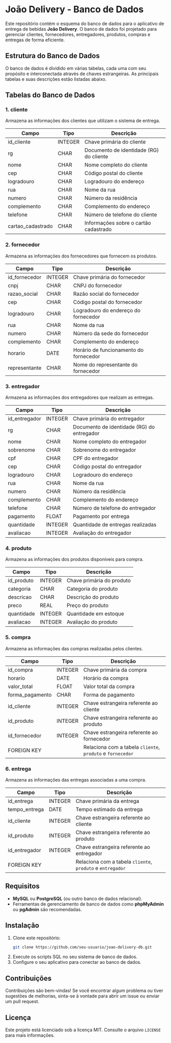 # João Delivery - Banco de Dados

Este repositório contém o esquema do banco de dados para o aplicativo de entrega de bebidas **João Delivery**. O banco de dados foi projetado para gerenciar clientes, fornecedores, entregadores, produtos, compras e entregas de forma eficiente.

## Estrutura do Banco de Dados

O banco de dados é dividido em várias tabelas, cada uma com seu propósito e interconectada através de chaves estrangeiras. As principais tabelas e suas descrições estão listadas abaixo.

## Tabelas do Banco de Dados

### 1. **cliente**
Armazena as informações dos clientes que utilizam o sistema de entrega.

| Campo             | Tipo         | Descrição                                      |
|-------------------|--------------|-----------------------------------------------|
| id_cliente        | INTEGER      | Chave primária do cliente                     |
| rg                | CHAR         | Documento de identidade (RG) do cliente       |
| nome              | CHAR         | Nome completo do cliente                      |
| cep               | CHAR         | Código postal do cliente                      |
| logradouro        | CHAR         | Logradouro do endereço                        |
| rua               | CHAR         | Nome da rua                                   |
| numero            | CHAR         | Número da residência                          |
| complemento       | CHAR         | Complemento do endereço                       |
| telefone          | CHAR         | Número de telefone do cliente                 |
| cartao_cadastrado | CHAR         | Informações sobre o cartão cadastrado         |

### 2. **fornecedor**
Armazena as informações dos fornecedores que fornecem os produtos.

| Campo             | Tipo         | Descrição                                      |
|-------------------|--------------|-----------------------------------------------|
| id_fornecedor     | INTEGER      | Chave primária do fornecedor                  |
| cnpj              | CHAR         | CNPJ do fornecedor                            |
| razao_social      | CHAR         | Razão social do fornecedor                    |
| cep               | CHAR         | Código postal do fornecedor                   |
| logradouro        | CHAR         | Logradouro do endereço do fornecedor          |
| rua               | CHAR         | Nome da rua                                   |
| numero            | CHAR         | Número da sede do fornecedor                  |
| complemento       | CHAR         | Complemento do endereço                       |
| horario           | DATE         | Horário de funcionamento do fornecedor        |
| representante     | CHAR         | Nome do representante do fornecedor           |

### 3. **entregador**
Armazena as informações dos entregadores que realizam as entregas.

| Campo             | Tipo         | Descrição                                      |
|-------------------|--------------|-----------------------------------------------|
| id_entregador     | INTEGER      | Chave primária do entregador                  |
| rg                | CHAR         | Documento de identidade (RG) do entregador    |
| nome              | CHAR         | Nome completo do entregador                   |
| sobrenome         | CHAR         | Sobrenome do entregador                       |
| cpf               | CHAR         | CPF do entregador                             |
| cep               | CHAR         | Código postal do entregador                   |
| logradouro        | CHAR         | Logradouro do endereço                        |
| rua               | CHAR         | Nome da rua                                   |
| numero            | CHAR         | Número da residência                          |
| complemento       | CHAR         | Complemento do endereço                       |
| telefone          | CHAR         | Número de telefone do entregador              |
| pagamento         | FLOAT        | Pagamento por entrega                         |
| quantidade        | INTEGER      | Quantidade de entregas realizadas             |
| avaliacao         | INTEGER      | Avaliação do entregador                       |

### 4. **produto**
Armazena as informações dos produtos disponíveis para compra.

| Campo             | Tipo         | Descrição                                      |
|-------------------|--------------|-----------------------------------------------|
| id_produto        | INTEGER      | Chave primária do produto                     |
| categoria         | CHAR         | Categoria do produto                          |
| descricao         | CHAR         | Descrição do produto                          |
| preco             | REAL         | Preço do produto                              |
| quantidade        | INTEGER      | Quantidade em estoque                         |
| avaliacao         | INTEGER      | Avaliação do produto                          |

### 5. **compra**
Armazena as informações das compras realizadas pelos clientes.

| Campo             | Tipo         | Descrição                                      |
|-------------------|--------------|-----------------------------------------------|
| id_compra         | INTEGER      | Chave primária da compra                      |
| horario           | DATE         | Horário da compra                             |
| valor_total       | FLOAT        | Valor total da compra                         |
| forma_pagamento   | CHAR         | Forma de pagamento                            |
| id_cliente        | INTEGER      | Chave estrangeira referente ao cliente        |
| id_produto        | INTEGER      | Chave estrangeira referente ao produto        |
| id_fornecedor     | INTEGER      | Chave estrangeira referente ao fornecedor     |
| FOREIGN KEY       |              | Relaciona com a tabela `cliente`, `produto` e `fornecedor` |

### 6. **entrega**
Armazena as informações das entregas associadas a uma compra.

| Campo             | Tipo         | Descrição                                      |
|-------------------|--------------|-----------------------------------------------|
| id_entrega        | INTEGER      | Chave primária da entrega                     |
| tempo_entrega     | DATE         | Tempo estimado da entrega                     |
| id_cliente        | INTEGER      | Chave estrangeira referente ao cliente        |
| id_produto        | INTEGER      | Chave estrangeira referente ao produto        |
| id_entregador     | INTEGER      | Chave estrangeira referente ao entregador     |
| FOREIGN KEY       |              | Relaciona com a tabela `cliente`, `produto` e `entregador` |

## Requisitos

- **MySQL** ou **PostgreSQL** (ou outro banco de dados relacional).
- Ferramentas de gerenciamento de banco de dados como **phpMyAdmin** ou **pgAdmin** são recomendadas.

## Instalação

1. Clone este repositório:
   ```bash
   git clone https://github.com/seu-usuario/joao-delivery-db.git
2. Execute os scripts SQL no seu sistema de banco de dados.
3. Configure o seu aplicativo para conectar ao banco de dados.

## Contribuições
Contribuições são bem-vindas! Se você encontrar algum problema ou tiver sugestões de melhorias, sinta-se à vontade para abrir um issue ou enviar um pull request.

## Licença
Este projeto está licenciado sob a licença MIT. Consulte o arquivo `LICENSE` para mais informações.   
